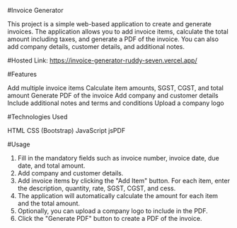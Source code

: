 #Invoice Generator

This project is a simple web-based application to create and generate invoices. The application allows you to add invoice items, calculate the total amount including taxes, and generate a PDF of the invoice. You can also add company details, customer details, and additional notes.

#Hosted Link: https://invoice-generator-ruddy-seven.vercel.app/

#Features

Add multiple invoice items
Calculate item amounts, SGST, CGST, and total amount
Generate PDF of the invoice
Add company and customer details
Include additional notes and terms and conditions
Upload a company logo

#Technologies Used

HTML
CSS (Bootstrap)
JavaScript
jsPDF

#Usage

1. Fill in the mandatory fields such as invoice number, invoice date, due date, and total amount.
2. Add company and customer details.
3. Add invoice items by clicking the "Add Item" button. For each item, enter the description, quantity, rate, SGST, CGST, and cess.
4. The application will automatically calculate the amount for each item and the total amount.
5. Optionally, you can upload a company logo to include in the PDF.
6. Click the "Generate PDF" button to create a PDF of the invoice.
